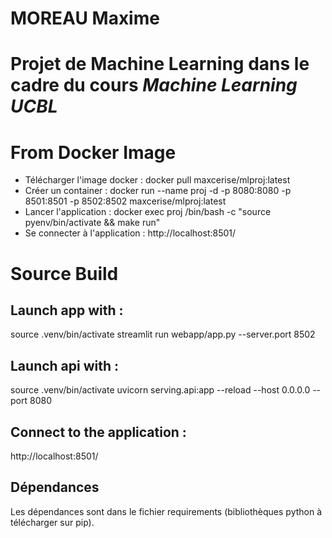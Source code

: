 <h1> MOREAU Maxime</h1>
<h1> Projet de Machine Learning dans le cadre du cours <em> Machine Learning UCBL</em>


<h1> From Docker Image </h1>
<ul>
<li>Télécharger l'image docker : docker pull maxcerise/mlproj:latest</li>
<li>Créer un container : docker run --name proj -d -p 8080:8080 -p 8501:8501 -p 8502:8502 maxcerise/mlproj:latest</li>
<li>Lancer l'application : docker exec proj /bin/bash -c "source pyenv/bin/activate && make run"</li>
<li>Se connecter à l'application : <a>http://localhost:8501/ </a></li>
</ul>


<h1>Source Build</h1>
<h2> Launch app with : </h2>
source .venv/bin/activate
streamlit run webapp/app.py --server.port 8502

<h2>Launch api with : </h2>
source .venv/bin/activate
uvicorn serving.api:app --reload --host 0.0.0.0 --port 8080
<h2> Connect to the application : </h2>
<a>http://localhost:8501/</a>

<h2>Dépendances</h2>
Les dépendances sont dans le fichier requirements (bibliothèques python à télécharger sur pip).


